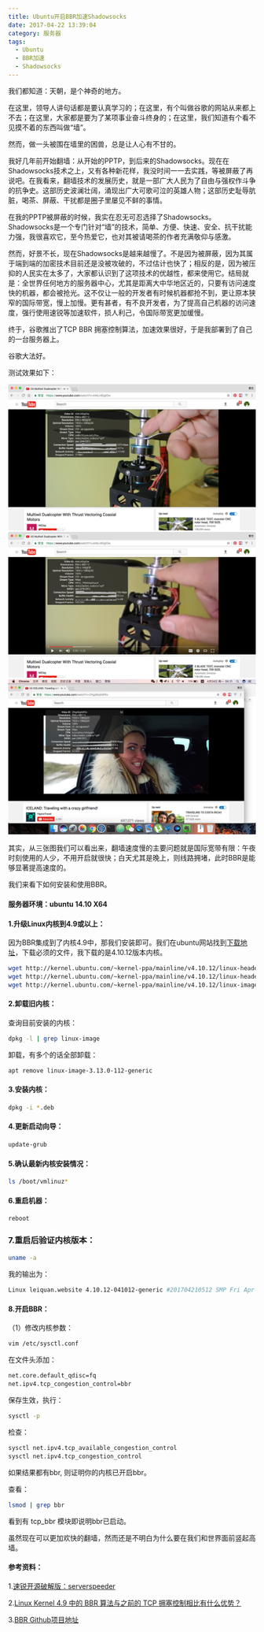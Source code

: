 ```yaml
---
title: Ubuntu开启BBR加速Shadowsocks
date: 2017-04-22 13:39:04
category: 服务器
tags:
  - Ubuntu
  - BBR加速
  - Shadowsocks
---
```


我们都知道：天朝，是个神奇的地方。

在这里，领导人讲句话都是要认真学习的；在这里，有个叫做谷歌的网站从来都上不去；在这里，大家都是要为了某项事业奋斗终身的；在这里，我们知道有个看不见摸不着的东西叫做“墙”。

然而，做一头被围在墙里的困兽，总是让人心有不甘的。

<!--more-->

我好几年前开始翻墙：从开始的PPTP，到后来的Shadowsocks。现在在Shadowsocks技术之上，又有各种新花样，我没时间一一去实践，等被屏蔽了再说吧。在我看来，翻墙技术的发展历史，就是一部广大人民为了自由与强权作斗争的抗争史。这部历史波澜壮阔，涌现出广大可歌可泣的英雄人物；这部历史耻辱肮脏，喝茶、屏蔽、干扰都是圈子里屡见不鲜的事情。

在我的PPTP被屏蔽的时候，我实在忍无可忍选择了Shadowsocks。Shadowsocks是一个专门针对“墙”的技术，简单、方便、快速、安全、抗干扰能力强，我很喜欢它，至今热爱它，也对其被请喝茶的作者充满敬仰与感激。

然而，好景不长，现在Shadowsocks是越来越慢了。不是因为被屏蔽，因为其属于端到端的加密技术目前还是没被攻破的，不过估计也快了；相反的是，因为被压抑的人民实在太多了，大家都认识到了这项技术的优越性，都来使用它。结局就是：全世界任何地方的服务器中心，尤其是距离大中华地区近的，只要有访问速度快的机器，都会被抢光。这不仅让一般的开发者有时候机器都抢不到，更让原本狭窄的国际带宽，慢上加慢。更有甚者，有不良开发者，为了提高自己机器的访问速度，强行使用速锐等加速软件，损人利己，令国际带宽更加缓慢。

终于，谷歌推出了TCP BBR 拥塞控制算法，加速效果很好，于是我部署到了自己的一台服务器上。

谷歌大法好。

测试效果如下：

![开启BBR](Ubuntu开启BBR加速Shadowsocks/开启BBR.png)
![未开启BBR](Ubuntu开启BBR加速Shadowsocks/未开启BBR.png)
![午夜时刻未开启BBR](Ubuntu开启BBR加速Shadowsocks/午夜最快时刻.png)

其实，从三张图我们可以看出来，翻墙速度慢的主要问题就是国际宽带有限：午夜时刻使用的人少，不用开启就很快；白天尤其是晚上，则线路拥堵，此时BBR是能够显著提高速度的。

我们来看下如何安装和使用BBR。

#### 服务器环境：ubuntu 14.10 X64

#### 1.升级Linux内核到4.9或以上：
因为BBR集成到了内核4.9中，那我们安装即可。我们在ubuntu网站找到[下载地址](http://kernel.ubuntu.com/~kernel-ppa/mainline)，下载必须的文件，我下载的是4.10.12版本内核。
```bash
wget http://kernel.ubuntu.com/~kernel-ppa/mainline/v4.10.12/linux-headers-4.10.12-041012_4.10.12-041012.201704210512_all.deb
wget http://kernel.ubuntu.com/~kernel-ppa/mainline/v4.10.12/linux-headers-4.10.12-041012-generic_4.10.12-041012.201704210512_amd64.deb
wget http://kernel.ubuntu.com/~kernel-ppa/mainline/v4.10.12/linux-image-4.10.12-041012-generic_4.10.12-041012.201704210512_amd64.deb
```

#### 2.卸载旧内核：

查询目前安装的内核：
```bash
dpkg -l | grep linux-image
```

卸载，有多个的话全部卸载：
```bash
apt remove linux-image-3.13.0-112-generic
```

#### 3.安装内核：
```bash
dpkg -i *.deb
```

#### 4.更新启动向导：
```bash
update-grub
```

#### 5.确认最新内核安装情况：
```bash
ls /boot/vmlinuz*
```

#### 6.重启机器：
```bash
reboot
```

### 7.重启后验证内核版本：
```bash
uname -a
```
我的输出为：
```bash
Linux leiquan.website 4.10.12-041012-generic #201704210512 SMP Fri Apr 21 09:14:40 UTC 2017 x86_64 x86_64 x86_64 GNU/Linux
```

#### 8.开启BBR：
（1）修改内核参数：

```bash
vim /etc/sysctl.conf
```

在文件头添加：

```bash
net.core.default_qdisc=fq
net.ipv4.tcp_congestion_control=bbr
```

保存生效，执行：
```bash
sysctl -p
```
检查：
```bash
sysctl net.ipv4.tcp_available_congestion_control
sysctl net.ipv4.tcp_congestion_control
```

如果结果都有bbr, 则证明你的内核已开启bbr。

查看：

```bash
lsmod | grep bbr
```

看到有 tcp_bbr 模块即说明bbr已启动。

虽然现在可以更加欢快的翻墙，然而还是不明白为什么要在我们和世界面前竖起高墙。

#### 参考资料：
1.[速锐开源破解版：serverspeeder](https://github.com/91yun/serverspeeder)

2.[Linux Kernel 4.9 中的 BBR 算法与之前的 TCP 拥塞控制相比有什么优势？](https://www.zhihu.com/question/53559433)

3.[BBR Github项目地址](https://github.com/google/bbr/)

